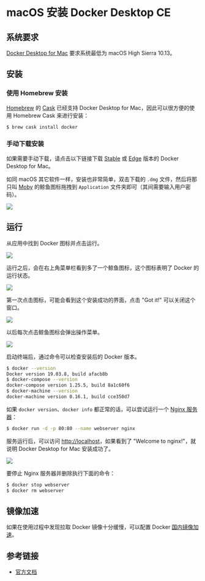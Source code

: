 # macOS 安装 Docker Desktop CE

## 系统要求

[Docker Desktop for Mac](https://docs.docker.com/docker-for-mac/) 要求系统最低为 macOS High Sierra 10.13。

## 安装

### 使用 Homebrew 安装

[Homebrew](https://brew.sh/) 的 [Cask](https://github.com/Homebrew/homebrew-cask) 已经支持 Docker Desktop for Mac，因此可以很方便的使用 Homebrew Cask 来进行安装：

```bash
$ brew cask install docker
```

### 手动下载安装

如果需要手动下载，请点击以下链接下载 [Stable](https://download.docker.com/mac/stable/Docker.dmg) 或 [Edge](https://download.docker.com/mac/edge/Docker.dmg) 版本的 Docker Desktop for Mac。

如同 macOS 其它软件一样，安装也非常简单，双击下载的 `.dmg` 文件，然后将那只叫 [Moby](https://www.docker.com/blog/call-me-moby-dock/) 的鲸鱼图标拖拽到 `Application` 文件夹即可（其间需要输入用户密码）。

![](_images/install-mac-dmg.png)

## 运行

从应用中找到 Docker 图标并点击运行。

![](_images/install-mac-apps.png)

运行之后，会在右上角菜单栏看到多了一个鲸鱼图标，这个图标表明了 Docker 的运行状态。

![](_images/install-mac-menubar.png)

第一次点击图标，可能会看到这个安装成功的界面，点击 "Got it!" 可以关闭这个窗口。

![](_images/install-mac-success.png)

以后每次点击鲸鱼图标会弹出操作菜单。

![](_images/install-mac-menu.png)

启动终端后，通过命令可以检查安装后的 Docker 版本。

```bash
$ docker --version
Docker version 19.03.8, build afacb8b
$ docker-compose --version
docker-compose version 1.25.5, build 8a1c60f6
$ docker-machine --version
docker-machine version 0.16.1, build cce350d7
```

如果 `docker version`、`docker info` 都正常的话，可以尝试运行一个 [Nginx 服务器](https://hub.docker.com/_/nginx/)：

```bash
$ docker run -d -p 80:80 --name webserver nginx
```

服务运行后，可以访问 <http://localhost>，如果看到了 "Welcome to nginx!"，就说明 Docker Desktop for Mac 安装成功了。

![](_images/install-mac-example-nginx.png)

要停止 Nginx 服务器并删除执行下面的命令：

```bash
$ docker stop webserver
$ docker rm webserver
```

## 镜像加速

如果在使用过程中发现拉取 Docker 镜像十分缓慢，可以配置 Docker [国内镜像加速](mirror.md)。

## 参考链接

* [官方文档](https://docs.docker.com/docker-for-mac/install/)
